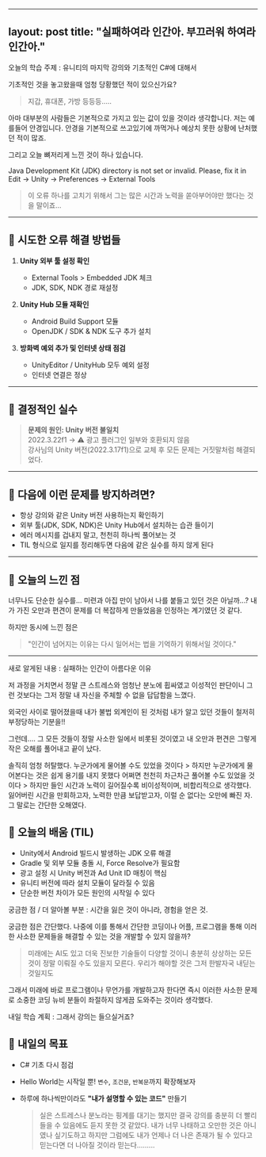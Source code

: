 
---
layout: post
title: "실패하여라 인간아. 부끄러워 하여라 인간아."
---

오늘의 학습 주제 : 유니티의 마지막 강의와 기초적인 C#에 대해서

기초적인 것을 놓고왔을때 엄청 당황했던 적이 있으신가요?
  >지갑, 휴대폰, 가방 등등등.....

아마 대부분의 사람들은 기본적으로 가지고 있는 값이 있을 것이라 생각합니다.
저는 예를들어 안경입니다. 안경을 기본적으로 쓰고있기에 까먹거나 예상치 못한 상황에 난처했던 적이 많죠.

그리고 오늘 뼈저리게 느낀 것이 하나 있습니다.

Java Development Kit (JDK) directory is not set or invalid.
Please, fix it in Edit -> Unity -> Preferences -> External Tools
  >이 오류 하나를 고치기 위해서 그는 많은 시간과 노력을 쏟아부어야만 했다는 것을 말이죠...

-------

## 🔎 시도한 오류 해결 방법들 ##

1. **Unity 외부 툴 설정 확인**
   - External Tools > Embedded JDK 체크
   - JDK, SDK, NDK 경로 재설정

2. **Unity Hub 모듈 재확인**
   - Android Build Support 모듈
   - OpenJDK / SDK & NDK 도구 추가 설치

3. **방화벽 예외 추가 및 인터넷 상태 점검**
   - UnityEditor / UnityHub 모두 예외 설정
   - 인터넷 연결은 정상

---

## 🧨 결정적인 실수 ##

> **문제의 원인: Unity 버전 불일치**  
> 2022.3.22f1 → ⚠️ 광고 플러그인 일부와 호환되지 않음  
> 강사님의 Unity 버전(2022.3.17f1)으로 교체 후 모든 문제는 거짓말처럼 해결되었다.

---

## 🚧 다음에 이런 문제를 방지하려면? ##

- 항상 강의와 같은 Unity 버전 사용하는지 확인하기
- 외부 툴(JDK, SDK, NDK)은 Unity Hub에서 설치하는 습관 들이기
- 에러 메시지를 겁내지 말고, 천천히 하나씩 풀어보는 것
- TIL 형식으로 일지를 정리해두면 다음에 같은 실수를 하지 않게 된다

---

## 💬 오늘의 느낀 점 ##

너무나도 단순한 실수를...  미련과 아집 만이 남아서 나를 붙들고 있던 것은 아닐까...?
내가 가진 오만과 편견이 문제를 더 복잡하게 만들었음을 인정하는 계기였던 것 같다.

하지만 동시에 느낀 점은
  >"인간이 넘어지는 이유는 다시 일어서는 법을 기억하기 위해서일 것이다."

---

새로 알게된 내용 : 실패하는 인간이 아름다운 이유

저 과정을 거치면서 정말 큰 스트레스와 엄청난 분노에 휩싸였고 이성적인 판단이니 그런 것보다는 그저 정말 내 자신을 주체할 수 없을 답답함을 느꼈다.

외국인 사이로 떨어졌을때 내가 불법 외계인이 된 것처럼 내가 알고 있던 것들이 철저히 부정당하는 기분을!!

그런데.... 그 모든 것들이 정말 사소한 일에서 비롯된 것이였고
내 오만과 편견은 그렇게 작은 오해를 풀어내고 끝이 났다.

솔직히 엄청 허탈했다.
누군가에게 물어볼 수도 있었을 것이다 > 하지만 누군가에게 물어본다는 것은 쉽게 용기를 내지 못했다
어쩌면 천천히 차근차근 풀어볼 수도 있었을 것이다 > 하지만 들인 시간과 노력이 길어질수록 비이성적이며, 비합리적으로 생각했다.
잃어버린 시간을 만회하고자, 노력한 만큼 보답받고자, 이럴 순 없다는 오만에 빠진 자.
그 말로는 간단한 오해였다.

## 🧠 오늘의 배움 (TIL)

- Unity에서 Android 빌드시 발생하는 JDK 오류 해결
- Gradle 및 외부 모듈 충돌 시, Force Resolve가 필요함
- 광고 설정 시 Unity 버전과 Ad Unit ID 매칭이 핵심
- 유니티 버전에 따라 설치 모듈이 달라질 수 있음
- 단순한 버전 차이가 모든 원인의 시작일 수 있다


궁금한 점 / 더 알아볼 부분 : 시간을 잃은 것이 아니라, 경험을 얻은 것.

궁금한 점은 간단했다. 나중에 이를 통해서 간단한 코딩이나 어플, 프로그램을 통해 이러한 사소한 문제들을 해결할 수 있는 것을 개발할 수 있지 않을까?
  >미래에는 AI도 있고 더욱 진보한 기술들이 다양할 것이니 충분히 상상하는 모든 것이 정말 이뤄질 수도 있을지 모른다. 우리가 해야할 것은 그저 한발자국 내딛는 것일지도

그래서 미래에 바로 프로그램이나 무언가를 개발하고자 한다면 즉시 이러한 사소한 문제로 소중한 코딩 뉴비 분들이 좌절하지 않게끔 도와주는 것이라 생각했다.


내일 학습 계획 : 그래서 강의는 들으실거죠?

## 🎯 내일의 목표

- C# 기초 다시 점검
- Hello World는 시작일 뿐! `변수`, `조건문`, `반복문`까지 확장해보자
- 하루에 하나씩만이라도 **"내가 설명할 수 있는 코드"** 만들기

  >실은 스트레스나 분노라는 핑계를 대기는 했지만 결국 강의를 충분히 더 빨리 들을 수 있음에도 듣지 못한 것 같았다.
  >내가 너무 나태하고 오만한 것은 아니였나 싶기도하고
  >하지만 그럼에도 내가 언제나 더 나은 존재가 될 수 있다고 믿는다면 더 나아질 것이라 믿는다.........
